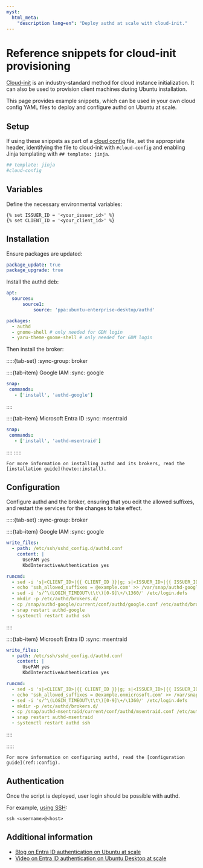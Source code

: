 ```yaml
---
myst:
  html_meta:
    "description lang=en": "Deploy authd at scale with cloud-init."
---
```


# Reference snippets for cloud-init provisioning

[Cloud-init](https://cloudinit.readthedocs.io/en/latest/) is an
industry-standard method for cloud instance initialization. It can also be used
to provision client machines during Ubuntu installation.

This page provides example snippets, which can be used in your own cloud config
YAML files to deploy and configure authd on Ubuntu at scale.

## Setup

If using these snippets as part of a
[cloud config](https://cloudinit.readthedocs.io/en/latest/explanation/about-cloud-config.html)
file, set the appropriate header, identifying the file to cloud-init with
`#cloud-config` and enabling Jinja templating with `## template: jinja`.

```yaml
## template: jinja
#cloud-config
```

## Variables

Define the necessary environmental variables:

```jinja
{% set ISSUER_ID = '<your_issuer_id>' %}
{% set CLIENT_ID = '<your_client_id>' %}
```

## Installation

Ensure packages are updated:

```yaml
package_update: true
package_upgrade: true
```

Install the authd deb:

```yaml
apt:
  sources:
      source1:
          source: 'ppa:ubuntu-enterprise-desktop/authd'

packages:
  - authd
  - gnome-shell # only needed for GDM login
  - yaru-theme-gnome-shell # only needed for GDM login
```

Then install the broker:


:::::{tab-set}
:sync-group: broker

::::{tab-item} Google IAM
:sync: google

```yaml
snap:
 commands:
   - ['install', 'authd-google']
```

::::

::::{tab-item} Microsoft Entra ID
:sync: msentraid

```yaml
snap:
 commands:
   - ['install', 'authd-msentraid']
```

::::
:::::


```{tip}
For more information on installing authd and its brokers, read the
[installation guide](howto::install).
```

## Configuration

Configure authd and the broker, ensuring that you edit the allowed suffixes,
and restart the services for the changes to take effect.

:::::{tab-set}
:sync-group: broker

::::{tab-item} Google IAM
:sync: google

```yaml
write_files:
  - path: /etc/ssh/sshd_config.d/authd.conf
    content: |
      UsePAM yes
      KbdInteractiveAuthentication yes

runcmd:
  - sed -i 's|<CLIENT_ID>|{{ CLIENT_ID }}|g; s|<ISSUER_ID>|{{ ISSUER_ID }}|g' /var/snap/authd-google/current/broker.conf
  - echo 'ssh_allowed_suffixes = @example.com' >> /var/snap/authd-google/current/broker.conf
  - sed -i 's/^\(LOGIN_TIMEOUT\t\t\)[0-9]\+/\1360/' /etc/login.defs
  - mkdir -p /etc/authd/brokers.d/
  - cp /snap/authd-google/current/conf/authd/google.conf /etc/authd/brokers.d/
  - snap restart authd-google
  - systemctl restart authd ssh
```

::::

::::{tab-item} Microsoft Entra ID
:sync: msentraid


```yaml
write_files:
  - path: /etc/ssh/sshd_config.d/authd.conf
    content: |
      UsePAM yes
      KbdInteractiveAuthentication yes

runcmd:
  - sed -i 's|<CLIENT_ID>|{{ CLIENT_ID }}|g; s|<ISSUER_ID>|{{ ISSUER_ID }}|g' /var/snap/authd-msentraid/current/broker.conf
  - echo 'ssh_allowed_suffixes = @example.onmicrosoft.com' >> /var/snap/authd-msentraid/current/broker.conf
  - sed -i 's/^\(LOGIN_TIMEOUT\t\t\)[0-9]\+/\1360/' /etc/login.defs
  - mkdir -p /etc/authd/brokers.d/
  - cp /snap/authd-msentraid/current/conf/authd/msentraid.conf /etc/authd/brokers.d/
  - snap restart authd-msentraid
  - systemctl restart authd ssh
```

::::

:::::


```{tip}
For more information on configuring authd, read the [configuration
guide](ref::config).
```

## Authentication

Once the script is deployed, user login should be possible with authd.

For example, [using SSH](../howto/login-ssh.md):

```text
ssh <username>@<host>
```

## Additional information

* [Blog on Entra ID authentication on Ubuntu at scale](https://ubuntu.com/blog/entra-id-authentication-on-ubuntu-at-scale-with-landscape)
* [Video on Entra ID authentication on Ubuntu Desktop at scale](https://www.youtube.com/watch?v=1tYNEby5-hw)
